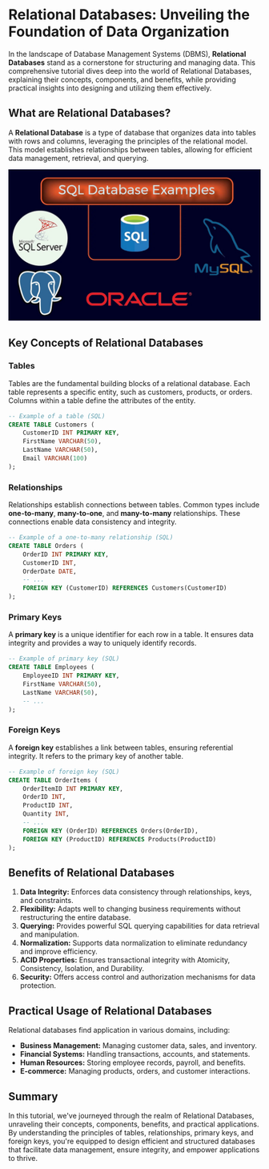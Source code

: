 # Relational Databases: Unveiling the Foundation of Data Organization

In the landscape of Database Management Systems (DBMS), **Relational Databases** stand as a cornerstone for structuring and managing data. This comprehensive tutorial dives deep into the world of Relational Databases, explaining their concepts, components, and benefits, while providing practical insights into designing and utilizing them effectively.

## What are Relational Databases?

A **Relational Database** is a type of database that organizes data into tables with rows and columns, leveraging the principles of the relational model. This model establishes relationships between tables, allowing for efficient data management, retrieval, and querying.

![Data Types](../Assets/SQL_Database_Examples.jpg)

## Key Concepts of Relational Databases

### Tables

Tables are the fundamental building blocks of a relational database. Each table represents a specific entity, such as customers, products, or orders. Columns within a table define the attributes of the entity.

```sql
-- Example of a table (SQL)
CREATE TABLE Customers (
    CustomerID INT PRIMARY KEY,
    FirstName VARCHAR(50),
    LastName VARCHAR(50),
    Email VARCHAR(100)
);
```

### Relationships

Relationships establish connections between tables. Common types include **one-to-many**, **many-to-one**, and **many-to-many** relationships. These connections enable data consistency and integrity.

```sql
-- Example of a one-to-many relationship (SQL)
CREATE TABLE Orders (
    OrderID INT PRIMARY KEY,
    CustomerID INT,
    OrderDate DATE,
    -- ...
    FOREIGN KEY (CustomerID) REFERENCES Customers(CustomerID)
);
```

### Primary Keys

A **primary key** is a unique identifier for each row in a table. It ensures data integrity and provides a way to uniquely identify records.

```sql
-- Example of primary key (SQL)
CREATE TABLE Employees (
    EmployeeID INT PRIMARY KEY,
    FirstName VARCHAR(50),
    LastName VARCHAR(50),
    -- ...
);
```

### Foreign Keys

A **foreign key** establishes a link between tables, ensuring referential integrity. It refers to the primary key of another table.

```sql
-- Example of foreign key (SQL)
CREATE TABLE OrderItems (
    OrderItemID INT PRIMARY KEY,
    OrderID INT,
    ProductID INT,
    Quantity INT,
    -- ...
    FOREIGN KEY (OrderID) REFERENCES Orders(OrderID),
    FOREIGN KEY (ProductID) REFERENCES Products(ProductID)
);
```

## Benefits of Relational Databases

1. **Data Integrity:** Enforces data consistency through relationships, keys, and constraints.
2. **Flexibility:** Adapts well to changing business requirements without restructuring the entire database.
3. **Querying:** Provides powerful SQL querying capabilities for data retrieval and manipulation.
4. **Normalization:** Supports data normalization to eliminate redundancy and improve efficiency.
5. **ACID Properties:** Ensures transactional integrity with Atomicity, Consistency, Isolation, and Durability.
6. **Security:** Offers access control and authorization mechanisms for data protection.

## Practical Usage of Relational Databases

Relational databases find application in various domains, including:

- **Business Management:** Managing customer data, sales, and inventory.
- **Financial Systems:** Handling transactions, accounts, and statements.
- **Human Resources:** Storing employee records, payroll, and benefits.
- **E-commerce:** Managing products, orders, and customer interactions.

## Summary

In this tutorial, we've journeyed through the realm of Relational Databases, unraveling their concepts, components, benefits, and practical applications. By understanding the principles of tables, relationships, primary keys, and foreign keys, you're equipped to design efficient and structured databases that facilitate data management, ensure integrity, and empower applications to thrive.